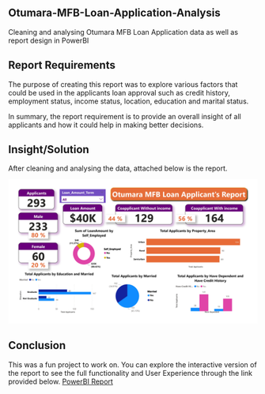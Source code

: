 ## Otumara-MFB-Loan-Application-Analysis

Cleaning and analysing Otumara MFB Loan Application data as well as report design in PowerBI

## Report Requirements

The purpose of creating this report was to explore various factors that could be used in the applicants loan approval such as credit history, employment status, income status, location, education and marital status. 

In summary, the report requirement is to provide an overall insight of all applicants and how it could help in making better decisions.

## Insight/Solution
After cleaning and analysing the data, attached below is the report.

![PowerBi Report](https://raw.githubusercontent.com/DariesMedia/OMFB-Loan-PowerBI-Report/main/OMFB_Loan_PowerBI_Report.jpg)

## Conclusion
This was a fun project to work on. You can explore the interactive version of the report to see the full functionality and User Experience through the link provided below.
[PowerBI Report](https://app.powerbi.com/view?r=eyJrIjoiMGQyZTQ1NzAtNzNjYS00ZjkwLThkZDItY2JmMjUwMzAwZTJlIiwidCI6IjQzZjFiNDVlLTIwODgtNGE4NS05MTE3LWM1ODhiODdiNDQwYSJ9)
